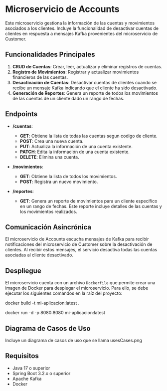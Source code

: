 # Microservicio de Accounts

Este microservicio gestiona la información de las cuentas y movimientos asociados a los clientes. Incluye la funcionalidad de desactivar cuentas de clientes en respuesta a mensajes Kafka provenientes del microservicio de Customer.

## Funcionalidades Principales

1. **CRUD de Cuentas**: Crear, leer, actualizar y eliminar registros de cuentas.
2. **Registro de Movimientos**: Registrar y actualizar movimientos financieros de las cuentas.
3. **Desactivación de Cuentas**: Desactivar cuentas de clientes cuando se recibe un mensaje Kafka indicando que el cliente ha sido desactivado.
4. **Generación de Reportes**: Genera un reporte de todos los movimientos de las cuentas de un cliente dado un rango de fechas.

## Endpoints

- **/cuentas**:
    - **GET**: Obtiene la lista de todas las cuentas segun codigo de cliente.
    - **POST**: Crea una nueva cuenta.
    - **PUT**: Actualiza la información de una cuenta existente.
    - **PATCH**: Edita la información de una cuenta existente.
    - **DELETE**: Elimina una cuenta.

- **/movimientos**:
    - **GET**: Obtiene la lista de todos los movimientos.
    - **POST**: Registra un nuevo movimiento.

- **/reportes**:
    - **GET**: Genera un reporte de movimientos para un cliente específico en un rango de fechas. Este reporte incluye detalles de las cuentas y los movimientos realizados.

## Comunicación Asincrónica

El microservicio de Accounts escucha mensajes de Kafka para recibir notificaciones del microservicio de Customer sobre la desactivación de clientes. Al recibir estos mensajes, el servicio desactiva todas las cuentas asociadas al cliente desactivado.

## Despliegue

El microservicio cuenta con un archivo `Dockerfile` que permite crear una imagen de Docker para desplegar el microservicio. Para ello, se debe ejecutar los siguientes comandos en la raíz del proyecto:

docker build -t mi-aplicacion:latest .

docker run -d -p 8080:8080 mi-aplicacion:latest

## Diagrama de Casos de Uso
Incluye un diagrama de casos de uso que se llama usesCases.png

## Requisitos

- Java 17 o superior
- Spring Boot 3.2.x o superior
- Apache Kafka
- Docker
